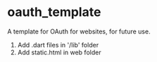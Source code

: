 # oauth_template
A template for OAuth for websites, for future use.


1. Add .dart files in '/lib' folder
2. Add static.html in web folder
